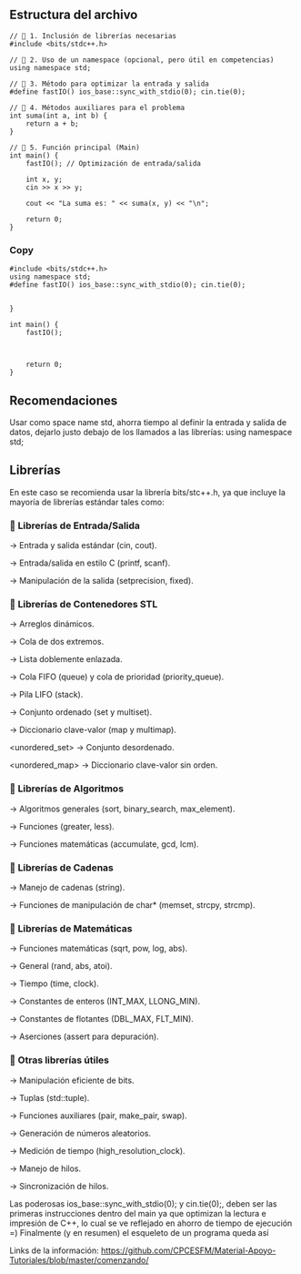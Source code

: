 
## Estructura del archivo
```
// 📂 1. Inclusión de librerías necesarias
#include <bits/stdc++.h>

// 📂 2. Uso de un namespace (opcional, pero útil en competencias)
using namespace std;

// 📂 3. Método para optimizar la entrada y salida
#define fastIO() ios_base::sync_with_stdio(0); cin.tie(0);

// 📂 4. Métodos auxiliares para el problema
int suma(int a, int b) {
    return a + b;
}

// 📂 5. Función principal (Main)
int main() {
    fastIO(); // Optimización de entrada/salida

    int x, y;
    cin >> x >> y;

    cout << "La suma es: " << suma(x, y) << "\n";

    return 0;
}
```
### Copy

```
#include <bits/stdc++.h>
using namespace std;
#define fastIO() ios_base::sync_with_stdio(0); cin.tie(0);


}

int main() {
    fastIO(); 

    

    return 0;
}
```


## Recomendaciones
Usar como space name std, ahorra tiempo al definir la entrada y salida de datos, dejarlo justo debajo de los llamados a las librerías:
 using namespace std;

## Librerías
En este caso se recomienda usar la librería bits/stc++.h, ya que incluye la mayoría de librerías estándar tales como:

### 📂 Librerías de Entrada/Salida

<iostream> → Entrada y salida estándar (cin, cout).

<cstdio> → Entrada/salida en estilo C (printf, scanf).

<iomanip> → Manipulación de la salida (setprecision, fixed).

### 📂 Librerías de Contenedores STL

<vector> → Arreglos dinámicos.

<deque> → Cola de dos extremos.

<list> → Lista doblemente enlazada.

<queue> → Cola FIFO (queue) y cola de prioridad (priority_queue).

<stack> → Pila LIFO (stack).

<set> → Conjunto ordenado (set y multiset).

<map> → Diccionario clave-valor (map y multimap).

<unordered_set> → Conjunto desordenado.

<unordered_map> → Diccionario clave-valor sin orden.

### 📂 Librerías de Algoritmos

<algorithm> → Algoritmos generales (sort, binary_search, max_element).

<functional> → Funciones (greater<int>, less<int>).

<numeric> → Funciones matemáticas (accumulate, gcd, lcm).

### 📂 Librerías de Cadenas

<string> → Manejo de cadenas (string).

<cstring> → Funciones de manipulación de char* (memset, strcpy, strcmp).

### 📂 Librerías de Matemáticas

<cmath> → Funciones matemáticas (sqrt, pow, log, abs).

<cstdlib> → General (rand, abs, atoi).

<ctime> → Tiempo (time, clock).

<climits> → Constantes de enteros (INT_MAX, LLONG_MIN).

<cfloat> → Constantes de flotantes (DBL_MAX, FLT_MIN).

<cassert> → Aserciones (assert para depuración).

### 📂 Otras librerías útiles

<bitset> → Manipulación eficiente de bits.

<tuple> → Tuplas (std::tuple).

<utility> → Funciones auxiliares (pair, make_pair, swap).

<random> → Generación de números aleatorios.

<chrono> → Medición de tiempo (high_resolution_clock).

<thread> → Manejo de hilos.

<mutex> → Sincronización de hilos.

Las poderosas ios_base::sync_with_stdio(0); y cin.tie(0);, deben ser las primeras instrucciones dentro del main ya que optimizan la lectura e impresión de C++, lo cual se ve reflejado en ahorro de tiempo de ejecución =)
Finalmente (y en resumen) el esqueleto de un programa queda así




Links de la información:
https://github.com/CPCESFM/Material-Apoyo-Tutoriales/blob/master/comenzando/

